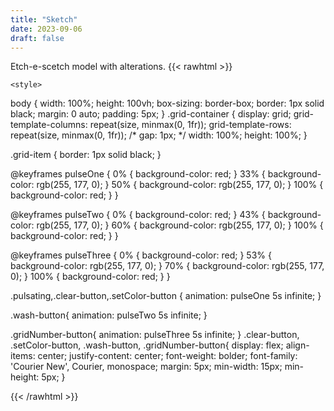 ```yaml
---
title: "Sketch"
date: 2023-09-06
draft: false
---
```

Etch-e-scetch model with alterations. 
{{< rawhtml >}}
  
    <style>
body {
    width: 100%; 
    height: 100vh;
    box-sizing: border-box;
    border: 1px solid black;
    margin: 0 auto;
    padding: 5px;
}
.grid-container {
    display: grid;
    grid-template-columns: repeat(size, minmax(0, 1fr));
    grid-template-rows: repeat(size, minmax(0, 1fr));
    /* gap: 1px; */
    width: 100%; 
    height: 100%; 
  }

.grid-item {
    border: 1px solid black;
}
 
  @keyframes pulseOne {
    0% {
      background-color: red;
    }
    33% {
      background-color: rgb(255, 177, 0);
    } 
    50% {
      background-color: rgb(255, 177, 0);
    }
    100% {
      background-color: red;
    }
  }
  
  @keyframes pulseTwo {
    0% {
      background-color: red;
    }
    43% {
      background-color: rgb(255, 177, 0);
    } 
    60% {
      background-color: rgb(255, 177, 0);
    }
    100% {
      background-color: red;
    }
  }

  @keyframes pulseThree {
    0% {
      background-color: red;
    }
    53% {
      background-color: rgb(255, 177, 0);
    } 
    70% {
      background-color: rgb(255, 177, 0);
    }
    100% {
      background-color: red;
    }
  }

  .pulsating,.clear-button,.setColor-button {
    animation: pulseOne 5s infinite;
  }

   .wash-button{
    animation: pulseTwo 5s infinite;
  }

   .gridNumber-button{
    animation: pulseThree 5s infinite;
  }
  .clear-button, .setColor-button, .wash-button, .gridNumber-button{
    display: flex;
    align-items: center;
    justify-content: center;
    font-weight: bolder;
    font-family: 'Courier New', Courier, monospace;
    margin: 5px;
    min-width: 15px;
    min-height: 5px;
  }
  </style>

  <!-- html -->

<head>
  <!-- <title>Grid of Square Divs</title>
  <link rel="stylesheet" href="styles.css"> -->
</head>
<body>
  <div class="grid-container"></div>
  <script src="compiled.js" defer></script> 
</body>

<!-- JAvaScript -->

<script>
document.addEventListener("DOMContentLoaded", function() {
    const container = document.querySelector(".grid-container");
    let isMouseDown = false; // Flag to track mouse state
    let clearButton = null; // Variable to hold the clear button element
    let currentColor = "#000000"; // Variable to hold the current background color for the trail
    let setColorButton = null; // Variable to hold the set color button element
    let washColorButton = null; // Variable to wash multiples colors into one
    let gridNumberButton = null;
    let size = 16; // Default grid size
    
    // Create 16x16 grid
    createGrid();
   
    function createGrid() {
      // Set the grid template columns and rows based on the size variable
      container.style.gridTemplateColumns = `repeat(${size}, minmax(0, 1fr))`;
      container.style.gridTemplateRows = `repeat(${size}, minmax(0, 1fr))`;

      // Clear the previous grid items
      container.innerHTML = "";

    // Create new grid items
    for (let i = 0; i < size; i++) {
      for (let j = 0; j < size; j++) {
        const gridItem = document.createElement("div");
        gridItem.classList.add("grid-item");
        container.appendChild(gridItem);
  
        // Mouse hover event listener
        gridItem.addEventListener("mouseover", function(event) {
            gridItem.classList.add("pulsating"); // Apply the pulsating animation on mouse hover. if only this is set all squares pulse
          if (isMouseDown) {
            if (event.target === clearButton) {
              clearGrid();
            } else if (event.target === setColorButton) {
              setColor();
            } else if (event.target === washColorButton) {
              washColor();
            } else {
              event.target.style.backgroundColor = currentColor; // Set the background color on mouse hover
            }
          }
        });
  
        // Remove the animation on mouse leave
        gridItem.addEventListener("mouseleave", function() {
            gridItem.classList.remove("pulsating");
        });

        gridItem.addEventListener("mousedown", function(event) {
          isMouseDown = true;
          if (event.target === clearButton) {
            clearGrid();
          } else if (event.target === setColorButton) {
            setColor();
          } else if (event.target === washColorButton) {
            washColor();
          } else {
            event.target.style.backgroundColor = event.target.style.backgroundColor === "black" ? "transparent" : "black"; // Toggle between black and transparen, Set the background color on mouse down
          }
        });
  
        // Add mouse up event listener
        gridItem.addEventListener("mouseup", function() {
          isMouseDown = false;
        });
  
        // Set the first grid item as the clear button
        if (i === 0 && j === 0) {
          gridItem.textContent = String.fromCodePoint(0x21BB); // U+21BB: Unicode character for "↻"
          gridItem.classList.add("clear-button");
          clearButton = gridItem;
        }
  
        // Set the second grid item as the set color button
        if (i === 0 && j === 2) {
          gridItem.textContent = String.fromCodePoint(0x1F308);
          gridItem.classList.add("setColor-button");
          setColorButton = gridItem;
        }

        // Set the third grid item as the wash button
        if (i === 0 && j === 1) {
            gridItem.textContent = String.fromCodePoint(0x1F30A);
            gridItem.classList.add("wash-button");
            washColorButton = gridItem;
          }
           if (i === 0 && j === 3) {
          gridItem.textContent = String.fromCodePoint(0x0023);
          gridItem.classList.add("gridNumber-button");
          gridNumberButton = gridItem;
          gridItem.addEventListener("click", function() {
            changeGridSize();
          });
        }
      }
    }
  }
  
  function changeGridSize() {
    const newSize = parseInt(prompt("Enter the new grid size 4-100 (e.g., 16 for a 16x16 grid):"));
    if (isNaN(newSize) || newSize < 4 || newSize > 100) {
      alert("Invalid grid size. Please enter a valid number.");
    } else {
      size = newSize;
      createGrid();
    }
  }
  
    function clearGrid() {
      const gridItems = document.querySelectorAll(".grid-item");
      gridItems.forEach(function(item) {
        item.style.backgroundColor = "transparent"; // Reset the background color of all grid items
      });
    }
  
    function getRandomColor() {
      const letters = "0123456789ABCDEF";
      let color = "#";
      for (let i = 0; i < 6; i++) {
        color += letters[Math.floor(Math.random() * 16)];
      }
      return color;
    }
  
    function setColor() {
      currentColor = getRandomColor(); // Generate a random color and assign it to the currentColor variable
    }

    function washColor() {
        const gridItems = document.querySelectorAll(".grid-item");
        gridItems.forEach(function(item) {
          const currentBackgroundColor = item.style.backgroundColor;
          if (currentBackgroundColor) {
            item.style.backgroundColor = currentColor;  // Set the background color to a new color for items with a background color
            item.style.transition = "background-color 1s";  
        }
        });
     }
  });
      </script>
</html>
{{< /rawhtml >}}